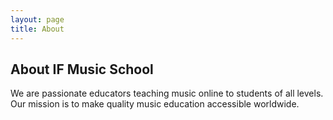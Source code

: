 ```yaml
---
layout: page
title: About
---
```


## About IF Music School

We are passionate educators teaching music online to students of all levels. Our mission is to make quality music education accessible worldwide.

